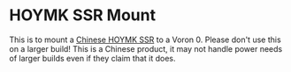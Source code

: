 ﻿# HOYMK SSR Mount
This is to mount a [Chinese HOYMK SSR](https://s.click.aliexpress.com/e/_dZXu2E8) to a Voron 0. Please don't use this on a larger build! This is a Chinese product, it may not handle power needs of larger builds even if they claim that it does.
